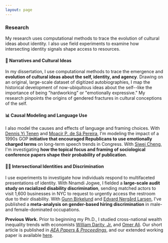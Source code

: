 ```yaml
---
layout: page
---
```

### Research 
My research uses computational methods to trace the evolution of cultural ideas about identity. I also use field experiments to examine how intersecting identity signals shape access to resources.

#### 📖 Narratives and Cultural Ideas
In my dissertation, I use computational methods to trace the emergence and **evolution of cultural ideas about the self, identity, and agency**. Drawing on an original, large-scale dataset of digitized autobiographies, I map the historical development of now-ubiquitous ideas about the self--like the importance of being "hardworking" or "emotionally expressive." My research pinpoints the origins of gendered fractures in cultural conceptions of the self.

#### 📊 Causal Modeling and Language Use
I also model the causes and effects of language and framing choices.  With [Dennis Yi Tenen](https://dennistenen.com/) and [Moacir P. de Sá Pereira](https://moacir.com/), I'm modeling the impact of a 1990s GOP **initiative that encouraged Republicans to use emotionally charged terms** on long-term speech trends in Congress. With [Siwei Cheng](https://siwei-cheng.github.io/), I'm investigating **how the topical focus and framing of sociological conference papers shape their probability of publication**.

#### 🧑‍🦽 Intersectional Identities and Discrimination
I use experiments to investigate how individuals respond to multifaceted presentations of identity. With Nnamdi Jogwe, I fielded a **large-scale audit study on racialized disability discrimination**, sending matched actors to visit 1,600 businesses in NYC to request to urgently access the restroom due to their disability. With [Gunn Birkelund](https://www.sv.uio.no/iss/english/people/aca/gunnb/) and [Edvard Nergård Larsen](https://www.samfunnsforskning.no/english/people/res/edvardnl/), I've published a **meta-analysis on gender-based hiring discrimination** in male- and female-dominated occupations.

**Previous Work.** Prior to beginning my Ph.D., I studied cross-national wealth inequality trends with economists [William Darity, Jr.](https://sanford.duke.edu/profile/william-darity/) and [Omer Ali](https://www.econ.pitt.edu/people/omer-ali). Our short article is published in [_AEA Papers & Proceedings_](https://www.aeaweb.org/articles?id=10.1257/pandp.20211114), and our extended working paper is available [here](https://drive.google.com/file/d/1WiS8UY9gyljMAsCYgRwJMZGVYdeyaoz2/view).
